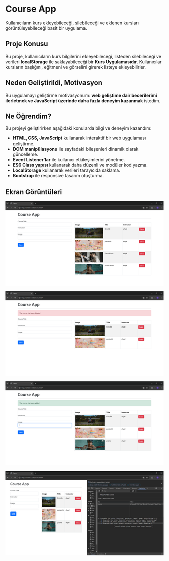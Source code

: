 # Course App

Kullanıcıların kurs ekleyebileceği, silebileceği ve eklenen kursları görüntüleyebileceği basit bir uygulama.

## Proje Konusu

Bu proje, kullanıcıların kurs bilgilerini ekleyebileceği, listeden silebileceği ve verileri **localStorage** ile saklayabileceği bir **Kurs Uygulamasıdır**. Kullanıcılar kursların başlığını, eğitmeni ve görselini girerek listeye ekleyebilirler.

## Neden Geliştirildi, Motivasyon

Bu uygulamayı geliştirme motivasyonum: **web geliştime dair becerilerimi ilerletmek ve JavaScript üzerinde daha fazla deneyim kazanmak** istedim.

## Ne Öğrendim?

Bu projeyi geliştirirken aşağıdaki konularda bilgi ve deneyim kazandım:

- **HTML, CSS, JavaScript** kullanarak interaktif bir web uygulaması geliştirme.
- **DOM manipülasyonu** ile sayfadaki bileşenleri dinamik olarak güncelleme.
- **Event Listener'lar** ile kullanıcı etkileşimlerini yönetme.
- **ES6 Class yapısı** kullanarak daha düzenli ve modüler kod yazma.
- **LocalStorage** kullanarak verileri tarayıcıda saklama.
- **Bootstrap** ile responsive tasarım oluşturma.


## Ekran Görüntüleri

![Course App Screenshot](./img/app/1.png)

![Course App Screenshot](./img/app/2.png)

![Course App Screenshot](./img/app/3.png)

![Course App Screenshot](./img/app/4.png)


